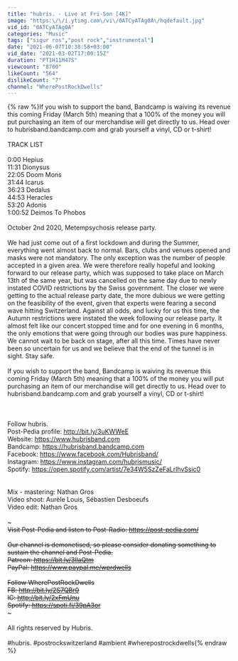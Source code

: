 ```yaml
---
title: "hubris. - Live at Fri-Son [4K]"
image: "https:\/\/i.ytimg.com\/vi\/0ATCyATAg0A\/hqdefault.jpg"
vid_id: "0ATCyATAg0A"
categories: "Music"
tags: ["sigur ros","post rock","instrumental"]
date: "2021-06-07T10:38:58+03:00"
vid_date: "2021-03-02T17:00:15Z"
duration: "PT1H11M47S"
viewcount: "8700"
likeCount: "564"
dislikeCount: "7"
channel: "WherePostRockDwells"
---
```

{% raw %}If you wish to support the band, Bandcamp is waiving its revenue this coming Friday (March 5th) meaning that a 100% of the money you will put purchasing an item of our merchandise will get directly to us. Head over to hubrisband.bandcamp.com and grab yourself a vinyl, CD or t-shirt!<br /><br />TRACK LIST<br /><br />0:00 Hepius<br />11:31 Dionysus<br />22:05 Doom Mons<br />31:44 Icarus<br />36:23 Dedalus<br />44:53 Heracles<br />53:20 Adonis<br />1:00:52 Deimos To Phobos<br /><br />October 2nd 2020, Metempsychosis release party. <br /><br />We had just come out of a first lockdown and during the Summer, everything went almost back to normal. Bars, clubs and venues opened and masks were not mandatory. The only exception was the number of people accepted in a given area. We were therefore really hopeful and looking forward to our release party, which was supposed to take place on March 13th of the same year, but was cancelled on the same day due to newly instated COVID restrictions by the Swiss government. The closer we were getting to the actual release party date, the more dubious we were getting on the feasibility of the event, given that experts were fearing a second wave hitting Switzerland. Against all odds, and lucky for us this time, the Autumn restrictions were instated the week following our release party. It almost felt like our concert stopped time and for one evening in 6 months, the only emotions that were going through our bodies was pure happiness. We cannot wait to be back on stage, after all this time. Times have never been so uncertain for us and we believe that the end of the tunnel is in sight. Stay safe. <br /><br />If you wish to support the band, Bandcamp is waiving its revenue this coming Friday (March 5th) meaning that a 100% of the money you will put purchasing an item of our merchandise will get directly to us. Head over to hubrisband.bandcamp.com and grab yourself a vinyl, CD or t-shirt!<br /><br /><br /><br />Follow hubris.<br />Post-Pedia profile: <a rel="nofollow" target="blank" href="http://bit.ly/3uKWWeE">http://bit.ly/3uKWWeE</a><br />Website: <a rel="nofollow" target="blank" href="https://www.hubrisband.com">https://www.hubrisband.com</a><br />Bandcamp: <a rel="nofollow" target="blank" href="https://hubrisband.bandcamp.com">https://hubrisband.bandcamp.com</a><br />Facebook: <a rel="nofollow" target="blank" href="https://www.facebook.com/Hubrisband/">https://www.facebook.com/Hubrisband/</a><br />Instagram: <a rel="nofollow" target="blank" href="https://www.instagram.com/hubrismusic/">https://www.instagram.com/hubrismusic/</a><br />Spotify: <a rel="nofollow" target="blank" href="https://open.spotify.com/artist/7e34W5SzZeFaLrlhvSsic0">https://open.spotify.com/artist/7e34W5SzZeFaLrlhvSsic0</a><br /><br /><br />Mix - mastering: Nathan Gros<br />Video shoot: Aurèle Louis, Sébastien Desboeufs<br />Video edit: Nathan Gros<br /><br />~~~~~~~~~~~~~~~~~~~~~~~~~~~~~~~~~~~~~~~~~~~<br />Visit Post-Pedia and listen to Post-Radio: <a rel="nofollow" target="blank" href="https://post-pedia.com/">https://post-pedia.com/</a><br /><br />Our channel is demonetised, so please consider donating something to sustain the channel and Post-Pedia.<br />Patreon: <a rel="nofollow" target="blank" href="https://bit.ly/3lIaQtm">https://bit.ly/3lIaQtm</a><br />PayPal: <a rel="nofollow" target="blank" href="https://www.paypal.me/wprdwells">https://www.paypal.me/wprdwells</a><br /><br />Follow WherePostRockDwells<br />FB: <a rel="nofollow" target="blank" href="http://bit.ly/2S7QBr0">http://bit.ly/2S7QBr0</a><br />IG: <a rel="nofollow" target="blank" href="http://bit.ly/2xFmUnu">http://bit.ly/2xFmUnu</a><br />Spotify: <a rel="nofollow" target="blank" href="https://spoti.fi/39pA3or">https://spoti.fi/39pA3or</a><br />~~~~~~~~~~~~~~~~~~~~~~~~~~~~~~~~~~~~~~~~~~~<br /><br />All rights reserved by Hubris.<br /><br />#hubris. #postrockswitzerland #ambient #wherepostrockdwells{% endraw %}
